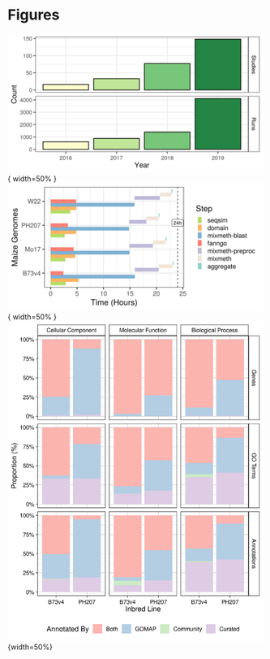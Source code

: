 # Figures

![XX](sraDatasets.png){ width=50% }
![XX](walltime.png){ width=50% }
![XX](gomapVsCommVsCurate.png){width=50%}

